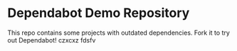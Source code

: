# Dependabot Demo Repository

This repo contains some projects with outdated dependencies. Fork it to try out
Dependabot!
czxcxz
fdsfv

